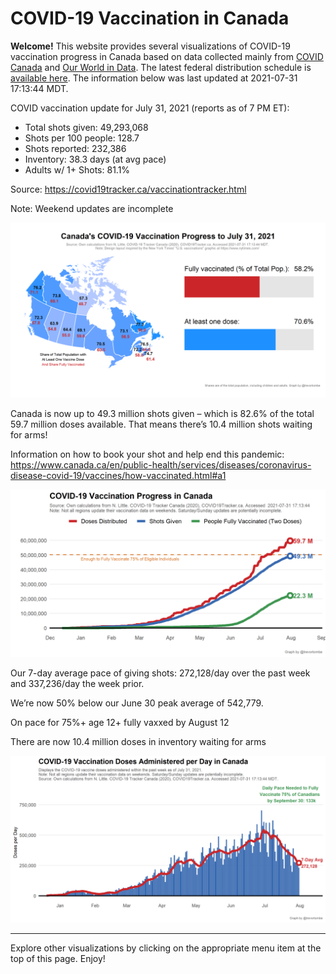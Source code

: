 COVID-19 Vaccination in Canada
==============================

**Welcome!** This website provides several visualizations of COVID-19
vaccination progress in Canada based on data collected mainly from
[COVID Canada](https://covid19tracker.ca/vaccinationtracker.html) and
[Our World in Data](https://ourworldindata.org/covid-vaccinations). The
latest federal distribution schedule is [available
here](https://www.canada.ca/en/public-health/services/diseases/2019-novel-coronavirus-infection/prevention-risks/covid-19-vaccine-treatment/vaccine-rollout.html).
The information below was last updated at 2021-07-31 17:13:44 MDT.

COVID vaccination update for July 31, 2021 (reports as of 7 PM ET):

-   Total shots given: 49,293,068
-   Shots per 100 people: 128.7
-   Shots reported: 232,386
-   Inventory: 38.3 days (at avg pace)
-   Adults w/ 1+ Shots: 81.1%

Source:
<a href="https://covid19tracker.ca/vaccinationtracker.html" class="uri">https://covid19tracker.ca/vaccinationtracker.html</a>

Note: Weekend updates are incomplete

![](Plots/plot_main.png)

Canada is now up to 49.3 million shots given – which is 82.6% of the
total 59.7 million doses available. That means there’s 10.4 million
shots waiting for arms!

Information on how to book your shot and help end this pandemic:
<a href="https://www.canada.ca/en/public-health/services/diseases/coronavirus-disease-covid-19/vaccines/how-vaccinated.html#a1" class="uri">https://www.canada.ca/en/public-health/services/diseases/coronavirus-disease-covid-19/vaccines/how-vaccinated.html#a1</a>

![](Plots/plot_total.png)

Our 7-day average pace of giving shots: 272,128/day over the past week
and 337,236/day the week prior.

We’re now 50% below our June 30 peak average of 542,779.

On pace for 75%+ age 12+ fully vaxxed by August 12

There are now 10.4 million doses in inventory waiting for arms

![](Plots/pace_national.png)

------------------------------------------------------------------------

Explore other visualizations by clicking on the appropriate menu item at
the top of this page. Enjoy!
